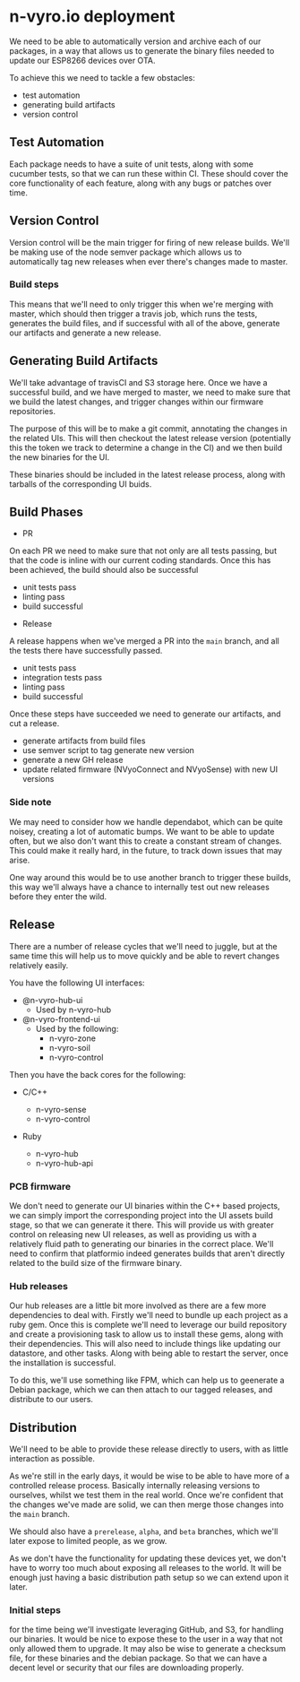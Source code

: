 # n-vyro.io deployment

We need to be able to automatically version and archive each of our packages, in a way that allows us to generate the
binary files needed to update our ESP8266 devices over OTA.

To achieve this we need to tackle a few obstacles:
* test automation
* generating build artifacts
* version control

## Test Automation

Each package needs to have a suite of unit tests, along with some cucumber tests, so that we can run these within CI.
These should cover the core functionality of each feature, along with any bugs or patches over time.

## Version Control

Version control will be the main trigger for firing of new release builds. We'll be making use of the node semver
package which allows us to automatically tag new releases when ever there's changes made to master.

### Build steps

This means that we'll need to only trigger this when we're merging with master, which should then trigger a travis
job, which runs the tests, generates the build files, and if successful with all of the above, generate our artifacts
and generate a new release.

## Generating Build Artifacts

We'll take advantage of travisCI and S3 storage here. Once we have a successful build, and we have merged to master,
we need to make sure that we build the latest changes, and trigger changes within our firmware repositories.

The purpose of this will be to make a git commit, annotating the changes in the related UIs. This will then checkout
the latest release version (potentially this the token we track to determine a change in the CI) and we then build the
new binaries for the UI.

These binaries should be included in the latest release process, along with tarballs of the corresponding UI buids.

## Build Phases

* PR

On each PR we need to make sure that not only are all tests passing, but that the code is inline with our current
coding standards. Once this has been achieved, the build should also be successful

  - unit tests pass
  - linting pass
  - build successful

* Release

A release happens when we've merged a PR into the `main` branch, and all the tests there have successfully passed.

  - unit tests pass
  - integration tests pass
  - linting pass
  - build successful

Once these steps have succeeded we need to generate our artifacts, and cut a release.

  - generate artifacts from build files
  - use semver script to tag generate new version
  - generate a new GH release
  - update related firmware (NVyoConnect and NVyoSense) with new UI versions

### Side note

We may need to consider how we handle dependabot, which can be quite noisey, creating a lot of automatic bumps. We
want to be able to update often, but we also don't want this to create a constant stream of changes. This could make
it really hard, in the future, to track down issues that may arise.

One way around this would be to use another branch to trigger these builds, this way we'll always have a chance to
internally test out new releases before they enter the wild.


## Release

There are a number of release cycles that we'll need to juggle, but at the same time this will help us to move quickly
and be able to revert changes relatively easily.

You have the following UI interfaces:
  * @n-vyro-hub-ui
    - Used by n-vyro-hub
  * @n-vyro-frontend-ui
    - Used by the following:
      * n-vyro-zone
      * n-vyro-soil
      * n-vyro-control

Then you have the back cores for the following:
  * C/C++
    - n-vyro-sense
    - n-vyro-control

  * Ruby
    - n-vyro-hub
    - n-vyro-hub-api

### PCB firmware

We don't need to generate our UI binaries within the C++ based projects, we can simply import the corresponding
project into the UI assets build stage, so that we can generate it there. This will provide us with greater control on
releasing new UI releases, as well as providing us with a relatively fluid path to generating our binaries in the
correct place. We'll need to confirm that platformio indeed generates builds that aren't directly related to the build
size of the firmware binary.

### Hub releases

Our hub releases are a little bit more involved as there are a few more dependencies to deal with. Firstly we'll need
to bundle up each project as a ruby gem. Once this is complete we'll need to leverage our build repository and create
a provisioning task to allow us to install these gems, along with their dependencies. This will also need to include
things like updating our datastore, and other tasks. Along with being able to restart the server, once the
installation is successful.

To do this, we'll use something like FPM, which can help us to geenerate a Debian package, which we can then attach to
our tagged releases, and distribute to our users.

## Distribution

We'll need to be able to provide these release directly to users, with as little interaction as possible.

As we're still in the early days, it would be wise to be able to have more of a controlled release process. Basically
internally releasing versions to ourselves, whilst we test them in the real world. Once we're confident that the
changes we've made are solid, we can then merge those changes into the `main` branch.

We should also have a `prerelease`, `alpha`, and `beta` branches, which we'll later expose to limited people, as we
grow.

As we don't have the functionality for updating these devices yet, we don't have to worry too much about exposing all
releases to the world. It will be enough just having a basic distribution path setup so we can extend upon it later.

### Initial steps

for the time being we'll investigate leveraging GitHub, and S3, for handling our binaries. It would be nice to expose
these to the user in a way that not only allowed them to upgrade. It may also be wise to generate a checksum file, for
these binaries and the debian package. So that we can have a decent level or security that our files are downloading
properly.